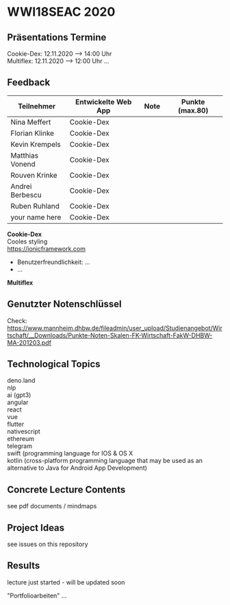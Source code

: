 # WWI18SEAC 2020

## Präsentations Termine
Cookie-Dex: 12.11.2020 --> 14:00 Uhr  
Multiflex: 12.11.2020 --> 12:00 Uhr
...

## Feedback

| Teilnehmer | Entwickelte Web App | Note | Punkte (max.80)
|----------------------|----------|----------|------|
| Nina Meffert | Cookie-Dex |   |  |
| Florian Klinke | Cookie-Dex |   |  |
| Kevin Krempels | Cookie-Dex |   |  |
| Matthias Vonend | Cookie-Dex |   |  | 
| Rouven Krinke | Cookie-Dex |   |  | 
| Andrei Berbescu | Cookie-Dex |   |  |
| Ruben Ruhland | Cookie-Dex |   |  |
| your name here | Cookie-Dex |   |  |


**Cookie-Dex**  
Cooles styling  
https://ionicframework.com  

- Benutzerfreundlichkeit: ...
- ...


**Multiflex**


## Genutzter Notenschlüssel
Check: https://www.mannheim.dhbw.de/fileadmin/user_upload/Studienangebot/Wirtschaft/__Downloads/Punkte-Noten-Skalen-FK-Wirtschaft-FakW-DHBW-MA-201203.pdf

## Technological Topics
deno.land  
nlp  
ai (gpt3)  
angular  
react  
vue  
flutter  
nativescript  
ethereum  
telegram  
swift (programming language for IOS & OS X  
kotlin (cross-platform programming language that may be used as an alternative to Java for Android App Development)


## Concrete Lecture Contents 
see pdf documents / mindmaps


## Project Ideas
see issues on this repository


## Results
lecture just started - will be updated soon

"Portfolioarbeiten"
...

